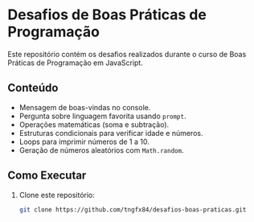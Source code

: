 # Desafios de Boas Práticas de Programação

Este repositório contém os desafios realizados durante o curso de Boas Práticas de Programação em JavaScript.

## Conteúdo

- Mensagem de boas-vindas no console.
- Pergunta sobre linguagem favorita usando `prompt`.
- Operações matemáticas (soma e subtração).
- Estruturas condicionais para verificar idade e números.
- Loops para imprimir números de 1 a 10.
- Geração de números aleatórios com `Math.random`.

## Como Executar

1. Clone este repositório:
   ```bash
   git clone https://github.com/tngfx84/desafios-boas-praticas.git
